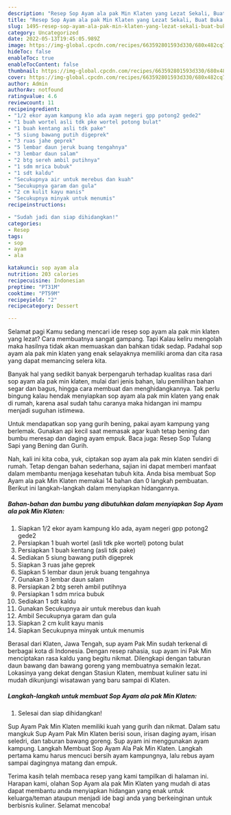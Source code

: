```yaml
---
description: "Resep Sop Ayam ala pak Min Klaten yang Lezat Sekali, Buat Buka Puasa Lezat Sekali"
title: "Resep Sop Ayam ala pak Min Klaten yang Lezat Sekali, Buat Buka Puasa Lezat Sekali"
slug: 1495-resep-sop-ayam-ala-pak-min-klaten-yang-lezat-sekali-buat-buka-puasa-lezat-sekali
category: Uncategorized
date: 2022-05-13T19:45:05.989Z
image: https://img-global.cpcdn.com/recipes/663592801593d330/680x482cq70/sop-ayam-ala-pak-min-klaten-foto-resep-utama.jpg
hideToc: false
enableToc: true
enableTocContent: false
thumbnail: https://img-global.cpcdn.com/recipes/663592801593d330/680x482cq70/sop-ayam-ala-pak-min-klaten-foto-resep-utama.jpg
cover: https://img-global.cpcdn.com/recipes/663592801593d330/680x482cq70/sop-ayam-ala-pak-min-klaten-foto-resep-utama.jpg
author: Admin
authorAv: notfound
ratingvalue: 4.6
reviewcount: 11
recipeingredient:
- "1/2 ekor ayam kampung klo ada ayam negeri gpp potong2 gede2"
- "1 buah wortel asli tdk pke wortel potong bulat"
- "1 buah kentang asli tdk pake"
- "5 siung bawang putih digeprek"
- "3 ruas jahe geprek"
- "5 lembar daun jeruk buang tengahnya"
- "3 lembar daun salam"
- "2 btg sereh ambil putihnya"
- "1 sdm mrica bubuk"
- "1 sdt kaldu"
- "Secukupnya air untuk merebus dan kuah"
- "Secukupnya garam dan gula"
- "2 cm kulit kayu manis"
- "Secukupnya minyak untuk menumis"
recipeinstructions:

- "Sudah jadi dan siap dihidangkan!"
categories:
- Resep
tags:
- sop
- ayam
- ala

katakunci: sop ayam ala 
nutrition: 203 calories
recipecuisine: Indonesian
preptime: "PT31M"
cooktime: "PT59M"
recipeyield: "2"
recipecategory: Dessert

---
```



Selamat pagi Kamu sedang mencari ide resep sop ayam ala pak min klaten yang lezat? Cara membuatnya sangat gampang. Tapi Kalau keliru mengolah maka hasilnya tidak akan memuaskan dan bahkan tidak sedap. Padahal sop ayam ala pak min klaten yang enak selayaknya memiliki aroma dan cita rasa yang dapat memancing selera kita.


Banyak hal yang sedikit banyak berpengaruh terhadap kualitas rasa dari sop ayam ala pak min klaten, mulai dari jenis bahan, lalu pemilihan bahan segar dan bagus, hingga cara membuat dan menghidangkannya. Tak perlu bingung kalau hendak menyiapkan sop ayam ala pak min klaten yang enak di rumah, karena asal sudah tahu caranya maka hidangan ini mampu menjadi suguhan istimewa.

Untuk mendapatkan sop yang gurih bening, pakai ayam kampung yang berlemak. Gunakan api kecil saat memasak agar kuah tetap bening dan bumbu meresap dan daging ayam empuk. Baca juga: Resep Sop Tulang Sapi yang Bening dan Gurih.


Nah, kali ini kita coba, yuk, ciptakan sop ayam ala pak min klaten sendiri di rumah. Tetap dengan bahan sederhana, sajian ini dapat memberi manfaat dalam membantu menjaga kesehatan tubuh kita. Anda bisa membuat Sop Ayam ala pak Min Klaten memakai 14 bahan dan 0 langkah pembuatan. Berikut ini langkah-langkah dalam menyiapkan hidangannya.

<!--inarticleads1-->

##### Bahan-bahan dan bumbu yang dibutuhkan dalam menyiapkan Sop Ayam ala pak Min Klaten:

1. Siapkan 1/2 ekor ayam kampung klo ada, ayam negeri gpp potong2 gede2
1. Persiapkan 1 buah wortel (asli tdk pke wortel) potong bulat
1. Persiapkan 1 buah kentang (asli tdk pake)
1. Sediakan 5 siung bawang putih digeprek
1. Siapkan 3 ruas jahe geprek
1. Siapkan 5 lembar daun jeruk buang tengahnya
1. Gunakan 3 lembar daun salam
1. Persiapkan 2 btg sereh ambil putihnya
1. Persiapkan 1 sdm mrica bubuk
1. Sediakan 1 sdt kaldu
1. Gunakan Secukupnya air untuk merebus dan kuah
1. Ambil Secukupnya garam dan gula
1. Siapkan 2 cm kulit kayu manis
1. Siapkan Secukupnya minyak untuk menumis


Berasal dari Klaten, Jawa Tengah, sup ayam Pak Min sudah terkenal di berbagai kota di Indonesia. Dengan resep rahasia, sup ayam ini Pak Min menciptakan rasa kaldu yang begitu nikmat. Dilengkapi dengan taburan daun bawang dan bawang goreng yang membuatnya semakin lezat. Lokasinya yang dekat dengan Stasiun Klaten, membuat kuliner satu ini mudah dikunjungi wisatawan yang baru sampai di Klaten. 

<!--inarticleads2-->

##### Langkah-langkah untuk membuat Sop Ayam ala pak Min Klaten:


1. Selesai dan siap dihidangkan!

Sup Ayam Pak Min Klaten memiliki kuah yang gurih dan nikmat. Dalam satu mangkuk Sup Ayam Pak Min Klaten berisi soun, irisan daging ayam, irisan seledri, dan taburan bawang goreng. Sup ayam ini menggunakan ayam kampung. Langkah Membuat Sop Ayam Ala Pak Min Klaten. Langkah pertama kamu harus mencuci bersih ayam kampungnya, lalu rebus ayam sampai dagingnya matang dan empuk. 

Terima kasih telah membaca resep yang kami tampilkan di halaman ini. Harapan kami, olahan Sop Ayam ala pak Min Klaten yang mudah di atas dapat membantu anda menyiapkan hidangan yang enak untuk keluarga/teman ataupun menjadi ide bagi anda yang berkeinginan untuk berbisnis kuliner. Selamat mencoba!
